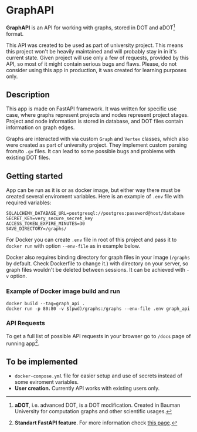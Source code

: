 # GraphAPI

**GraphAPI** is an API for working with graphs, stored in DOT and aDOT[^1] format.

This API was created to be used as part of university project. This means this project won't be heavily maintained and will probably stay in in it's current state. Given project will use only a few of requests, provided by this API, so most of it might contain serious bugs and flaws. Please, do not consider using this app in production, it was created for learning purposes only.

## Description

This app is made on FastAPI framework. It was written for specific use case, where graphs represent projects and nodes represent project stages. Project and node information is stored in database, and DOT files contain information on graph edges.

Graphs are interacted with via custom `Graph` and `Vertex` classes, which also were created as part of university project. They implement custom parsing from/to `.gv` files. It can lead to some possible bugs and problems with existing DOT files.

## Getting started

App can be run as it is or as docker image, but either way there must be created several enviroment variables. Here is an example of `.env` file with required variables:
```
SQLALCHEMY_DATABASE_URL=postgresql://postgres:password@host/database
SECRET_KEY=very_secure_secret_key
ACCESS_TOKEN_EXPIRE_MINUTES=30
SAVE_DIRECTORY=/graphs/
```

For Docker you can create `.env` file in root of this project and pass it to `docker run` with option `--env-file` as in example below.

Docker also requires binding directory for graph files in your image (`/graphs` by default. Check Dockerfile to change it.) with directory on your server, so graph files wouldn't be deleted between sessions. It can be achieved with `-v` option.

### Example of Docker image build and run 
```
docker build --tag=graph_api .
docker run -p 80:80 -v $(pwd)/graphs:/graphs --env-file .env graph_api
```

### API Requests
To get a full list of possible API requests in your browser go to `/docs` page of running app[^2].

## To be implemented
- `docker-compose.yml` file for easier setup and use of secrets instead of some eviroment variables.
- **User creation.** Currently API works with existing users only.

[^1]: **aDOT**, i.e. advanced DOT, is a DOT modification. Created in Bauman University for computation graphs and other scientific usages.
[^2]: **Standart FastAPI feature**. For more information check [this page](https://fastapi.tiangolo.com/features/#automatic-docs).
